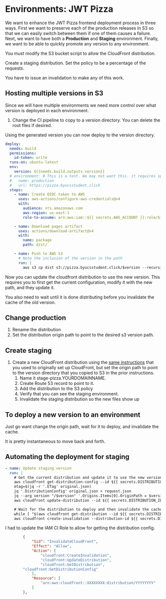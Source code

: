 # Environments: JWT Pizza

We want to enhance the JWT Pizza frontend deployment process in three ways. First we want to preserve each of the production releases in S3 so that we can easily switch between them if one of them causes a failure. Next, we want to have both a **Production** and **Staging** environment. Finally, we want to be able to quickly promote any version to any environment.

You must modify the S3 bucket script to allow the CloudFront distribution.

Create a staging distribution. Set the policy to be a percentage of the requests.

You have to issue an invalidation to make any of this work.

## Hosting multiple versions in S3

Since we will have multiple environments we need more control over what version is deployed in each environment.

1. Change the CI pipeline to copy to a version directory. You can delete the root files if desired.

Using the generated version you can now deploy to the version directory.

```yml
deploy:
  needs: build
  permissions:
    id-token: write
  runs-on: ubuntu-latest
  env:
    version: ${{needs.build.outputs.version}}
  # environment: # This is a test. We may not want this. it requires special IAM permissions and GitHub secrets
  #   name: production
  #   url: https://pizza.byucsstudent.click
  steps:
    - name: Create OIDC token to AWS
      uses: aws-actions/configure-aws-credentials@v4
      with:
        audience: sts.amazonaws.com
        aws-region: us-east-1
        role-to-assume: arn:aws:iam::${{ secrets.AWS_ACCOUNT }}:role/${{ secrets.CI_IAM_ROLE }}

    - name: Download pages artifact
      uses: actions/download-artifact@v4
      with:
        name: package
        path: dist/

    - name: Push to AWS S3
      # Note the inclusion of the version in the path
      run: |
        aws s3 cp dist s3://pizza.byucsstudent.click/$version --recursive
```

Now you can update the cloudfront distribution to use the new version. This requires you to first get the current configuration, modify it with the new path, and they update it.

You also need to wait until it is done distributing before you invalidate the cache of the old version.

## Change production

1. Rename the distribution
1. Set the distribution origin path to point to the desired s3 version path.

## Create staging

1. Create a new CloudFront distribution using the [same instructions](../deliverable5CdnDeploy/deliverable5CdnDeploy.md) that you used to originally set up CloudFront, but set the origin path to point to the version directory that you copied to S3 in the prior instructions.
   1. Name it stage-pizza.YOURDOMAINNAME.
   1. Create Route 53 record to point to it.
   1. Add the distribution to the S3 policy
   1. Verify that you can see the staging environment.
   1. Invalidate the staging distribution so the new files show up

## To deploy a new version to an environment

Just go want change the origin path, wait for it to deploy, and invalidate the cache.

It is pretty instantaneous to move back and forth.

## Automating the deployment for staging

```yml
- name: Update staging version
  run: |
    # Get the current distribution and update it to use the new version
    aws cloudfront get-distribution-config --id ${{ secrets.DISTRIBUTION_ID }} > original.json
    etag=$(jq -r '.ETag' original.json)
    jq '.DistributionConfig' original.json > request.json
    jq --arg version "/$version" '.Origins.Items[0].OriginPath = $version' request.json > finalRequest.json
    aws cloudfront update-distribution --id ${{ secrets.DISTRIBUTION_ID }} --if-match $etag --distribution-config file://finalRequest.json

    # Wait for the distribution to deploy and then invalidate the cache
    while [ "$(aws cloudfront get-distribution --id ${{ secrets.DISTRIBUTION_ID }} --query 'Distribution.Status' --output text)" != "Deployed" ]; do echo "Distribution is still updating..."; sleep 5; done
    aws cloudfront create-invalidation --distribution-id ${{ secrets.DISTRIBUTION_ID }} --paths "/*"
```

I had to update the IAM CI Role to allow for getting the distribution config.

```json
		{
			"Sid": "InvalidateCloudFront",
			"Effect": "Allow",
			"Action": [
				"cloudfront:CreateInvalidation",
				"cloudfront:UpdateDistribution",
				"cloudfront:GetDistribution",
        "cloudfront:GetDistributionConfig"
			],
			"Resource": [
				"arn:aws:cloudfront::XXXXXXXX:distribution/YYYYYYYY"
			]
		},
```
